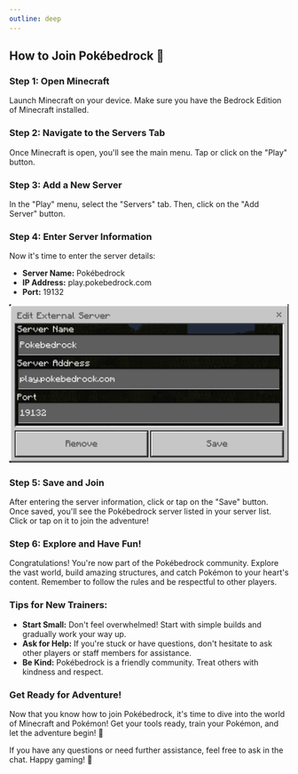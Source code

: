 ```yaml
---
outline: deep
---
```


## How to Join Pokébedrock :thinking:

### Step 1: Open Minecraft
Launch Minecraft on your device. Make sure you have the Bedrock Edition of Minecraft installed.

### Step 2: Navigate to the Servers Tab
Once Minecraft is open, you'll see the main menu. Tap or click on the "Play" button.

### Step 3: Add a New Server
In the "Play" menu, select the "Servers" tab. Then, click on the "Add Server" button.

### Step 4: Enter Server Information
Now it's time to enter the server details:
- **Server Name:** Pokébedrock
- **IP Address:** play.pokebedrock.com
- **Port:** 19132

![External Server](../assets/editExternalServer.png)

### Step 5: Save and Join
After entering the server information, click or tap on the "Save" button. Once saved, you'll see the Pokébedrock server listed in your server list. Click or tap on it to join the adventure!

### Step 6: Explore and Have Fun!
Congratulations! You're now part of the Pokébedrock community. Explore the vast world, build amazing structures, and catch Pokémon to your heart's content. Remember to follow the rules and be respectful to other players.

### Tips for New Trainers:
- **Start Small:** Don't feel overwhelmed! Start with simple builds and gradually work your way up.
- **Ask for Help:** If you're stuck or have questions, don't hesitate to ask other players or staff members for assistance.
- **Be Kind:** Pokébedrock is a friendly community. Treat others with kindness and respect.

### Get Ready for Adventure!
Now that you know how to join Pokébedrock, it's time to dive into the world of Minecraft and Pokémon! Get your tools ready, train your Pokémon, and let the adventure begin! 🚀

If you have any questions or need further assistance, feel free to ask in the chat. Happy gaming! 🎉